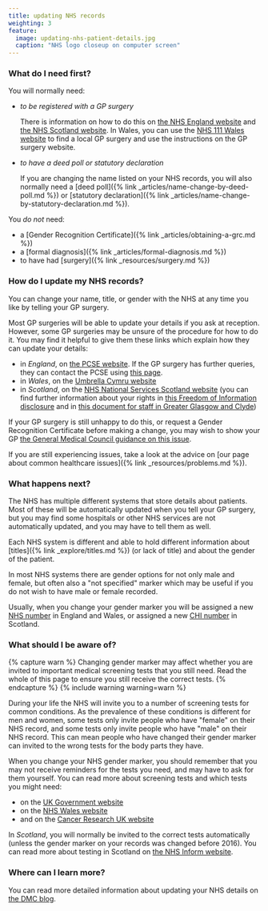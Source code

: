 ```yaml
---
title: updating NHS records
weighting: 3
feature:
  image: updating-nhs-patient-details.jpg
  caption: "NHS logo closeup on computer screen"
---
```


### What do I need first?

You will normally need:

- *to be registered with a GP surgery* 

  There is information on how to do this on [the NHS England website](https://www.nhs.uk/nhs-services/gps/how-to-register-with-a-gp-surgery/) and [the NHS Scotland website](https://www.nhsinform.scot/care-support-and-rights/nhs-services/doctors/registering-with-a-gp-practice). In Wales, you can use the [NHS 111 Wales website](https://111.wales.nhs.uk/localservices/) to find a local GP surgery and use the instructions on the GP surgery website.

- *to have a deed poll or statutory declaration*

  If you are changing the name listed on your NHS records, you will also normally need a [deed poll]({% link _articles/name-change-by-deed-poll.md %}) or [statutory declaration]({% link _articles/name-change-by-statutory-declaration.md %}).

You *do not* need:

- a [Gender Recognition Certificate]({% link _articles/obtaining-a-grc.md %})
- a [formal diagnosis]({% link _articles/formal-diagnosis.md %})
- to have had [surgery]({% link _resources/surgery.md %})

### How do I update my NHS records?

You can change your name, title, or gender with the NHS at any time you like by telling your GP surgery. 

Most GP surgeries will be able to update your details if you ask at reception. However, some GP surgeries may be unsure of the procedure for how to do it. You may find it helpful to give them these links which explain how they can update your details:

- in *England*, on [the PCSE website](https://pcse.england.nhs.uk/help/patient-registrations/adoption-and-gender-reassignment-processes). If the GP surgery has further queries, they can contact the PCSE using [this page](https://pcse.england.nhs.uk/contact-us/patient-registrations-enquiry-categories/adoptions-and-gender-reassignment).
- in *Wales*, on the [Umbrella Cymru website](https://umbrellagwent.od2.vtiger.com/kb/article/640439-Changing-Personal-Details-at-the-GP?catid=1&subid=4)
- in *Scotland*, on the [NHS National Services Scotland website](https://www.nss.nhs.scot/medical-services/patient-registration-and-medical-records/how-to-change-patient-details/) (you can find further information about your rights in [this Freedom of Information disclosure](https://www.nss.nhs.scot/publications/foi-000084-requirements-for-processing-a-change-of-gender-and-title/foi-000084-requirements-for-processing-a-change-of-gender-and-title-html/) and in [this document for staff in Greater Glasgow and Clyde](https://www.nhsggc.org.uk/media/255885/nhsggc_equalities__changing_your_chi.pdf))

If your GP surgery is still unhappy to do this, or request a Gender Recognition Certificate before making a change, you may wish to show your GP [the General Medical Council guidance on this issue](https://www.gmc-uk.org/professional-standards/ethical-hub/trans-healthcare#Confidentiality-and-equality).

If you are still experiencing issues, take a look at the advice on [our page about common healthcare issues]({% link _resources/problems.md %}).

### What happens next?

The NHS has multiple different systems that store details about patients. Most of these will be automatically updated when you tell your GP surgery, but you may find some hospitals or other NHS services are not automatically updated, and you may have to tell them as well. 

Each NHS system is different and able to hold different information about [titles]({% link _explore/titles.md %}) (or lack of title) and about the gender of the patient. 

In most NHS systems there are gender options for not only male and female, but often also a "not specified" marker which may be useful if you do not wish to have male or female recorded. 

Usually, when you change your gender marker you will be assigned a new [NHS number](
https://www.nhs.uk/NHSEngland/thenhs/records/nhs-number/Pages/what-is-the-nhs-number.aspx) in England and Wales, or assigned a new [CHI number](https://www.nhsinform.scot/healthy-living/screening/screening-information-for-the-transgender-community) in Scotland.

### What should I be aware of?

{% capture warn %}
Changing gender marker may affect whether you are invited to important medical screening tests that you still need. Read the whole of this page to ensure you still receive the correct tests.
{% endcapture %}
{% include warning warning=warn %}

During your life the NHS will invite you to a number of screening tests for common conditions. As the prevalence of these conditions is different for men and women, some tests only invite people who have "female" on their NHS record, and some tests only invite people who have "male" on their NHS record. This can mean people who have changed their gender marker can invited to the wrong tests for the body parts they have.

When you change your NHS gender marker, you should remember that you may not receive reminders for the tests you need, and may have to ask for them yourself. You can read more about screening tests and which tests you might need:

- on the [UK Government website](https://www.gov.uk/government/publications/nhs-population-screening-information-for-transgender-people/nhs-population-screening-information-for-trans-people)
- on the [NHS Wales website](https://phw.nhs.wales/services-and-teams/cervical-screening-wales/information-resources/transgender-information/screening-information-for-people-who-are-transgender-non-binary-gender-diverse/)
- and on the [Cancer Research UK website](https://www.cancerresearchuk.org/about-cancer/screening/trans-and-non-binary-cancer-screening)

In *Scotland*, you will normally be invited to the correct tests automatically (unless the gender marker on your records was changed before 2016). You can read more about testing in Scotland on [the NHS Inform website](https://www.nhsinform.scot/healthy-living/screening/screening-information-for-the-transgender-community).

### Where can I learn more?

You can read more detailed information about updating your NHS details on [the DMC blog](https://www.dillonmarshallcowell.co.uk/legal-transition-blog/changing-your-nhs-number).